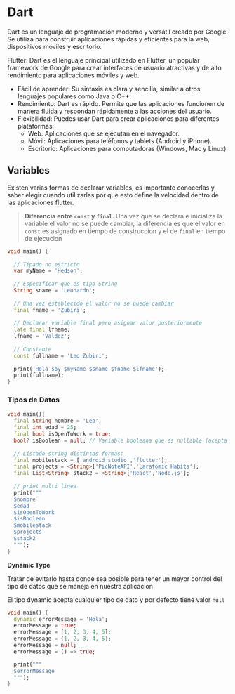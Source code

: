 # Dart

Dart es un lenguaje de programación moderno y versátil creado por Google. Se utiliza para construir aplicaciones rápidas y eficientes para la web, dispositivos móviles y escritorio.

Flutter: Dart es el lenguaje principal utilizado en Flutter, un popular framework de Google para crear interfaces de usuario atractivas y de alto rendimiento para aplicaciones móviles y web.

- Fácil de aprender: Su sintaxis es clara y sencilla, similar a otros lenguajes populares como Java o C++.
- Rendimiento: Dart es rápido. Permite que las aplicaciones funcionen de manera fluida y respondan rápidamente a las acciones del usuario.
- Flexibilidad: Puedes usar Dart para crear aplicaciones para diferentes plataformas:
    - Web: Aplicaciones que se ejecutan en el navegador.
    - Móvil: Aplicaciones para teléfonos y tablets (Android y iPhone).
    - Escritorio: Aplicaciones para computadoras (Windows, Mac y Linux).

## Variables

Existen varias formas de declarar variables, es importante conocerlas y saber elegir cuando utilizarlas por que esto define la velocidad dentro de las aplicaciones flutter.

> **Diferencia entre `const` y `final`**. Una vez que se declara e inicializa la variable el valor no se puede cambiar, la diferencia es que el valor en `const` es asignado en tiempo de construccion y el de `final` en tiempo de ejecucion

```dart
void main() {
  
  // Tipado no estricto
  var myName = 'Hedson';
  
  // Especificar que es tipo String
  String sname = 'Leonardo';
  
  // Una vez establecido el valor no se puede cambiar
  final fname = 'Zubiri';
  
  // Declarar variable final pero asignar valor posteriormente
  late final lfname;
  lfname = 'Valdez';
  
  // Constante
  const fullname = 'Leo Zubiri';
  
  print('Hola soy $myName $sname $fname $lfname');
  print(fullname);
}
```

### Tipos de Datos

```dart
void main(){
  final String nombre = 'Leo';
  final int edad = 25;
  final bool isOpenToWork = true;
  bool? isBoolean = null; // Variable booleana que es nullable (acepta nulos)
  
  // Listado string distintas formas:
  final mobilestack = ['android studio','flutter'];
  final projects = <String>['PicNoteAPI','Laratomic Habits'];
  final List<String> stack2 = <String>['React','Node.js'];
  
  // print multi linea
  print("""
  $nombre
  $edad
  $isOpenToWork
  $isBoolean
  $mobilestack
  $projects
  $stack2
  """);
}
```

**Dynamic Type**

Tratar de evitarlo hasta donde sea posible para tener un mayor control del tipo de datos que se maneja en nuestra aplicacion

El tipo dynamic acepta cualquier tipo de dato y por defecto tiene valor `null`

```dart
void main() {
  dynamic errorMessage = 'Hola';
  errorMessage = true;
  errorMessage = [1, 2, 3, 4, 5];
  errorMessage = {1, 2, 3, 4, 5};
  errorMessage = null;
  errorMessage = () => true;

  print("""
  $errorMessage
  """);
}
```